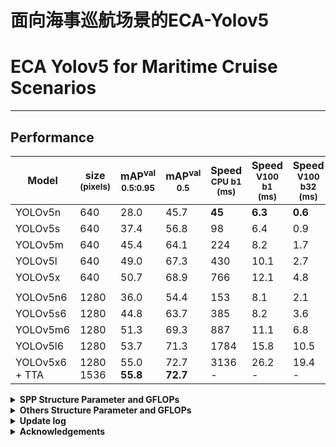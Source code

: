 # 面向海事巡航场景的ECA-Yolov5
# ECA Yolov5 for Maritime Cruise Scenarios

------



## Performance
| Model                                                                                                | size<br><sup>(pixels) | mAP<sup>val<br>0.5:0.95 | mAP<sup>val<br>0.5 | Speed<br><sup>CPU b1<br>(ms) | Speed<br><sup>V100 b1<br>(ms) | Speed<br><sup>V100 b32<br>(ms) | params<br><sup>(M) | FLOPs<br><sup>@640 (B) | Weights
|------------------------------------------------------------------------------------------------------|-----------------------|-------------------------|--------------------|------------------------------|-------------------------------|--------------------------------|--------------------|------------------------|------------------------|
| YOLOv5n                   | 640                   | 28.0                    | 45.7               | **45**                       | **6.3**                       | **0.6**                        | **1.9**            | **4.5**                | [YOLOv5n](https://github.com/ultralytics/yolov5/releases/download/v6.1/yolov5n.pt)
| YOLOv5s                   | 640                   | 37.4                    | 56.8               | 98                           | 6.4                           | 0.9                            | 7.2                | 16.5                   | [YOLOv5s](https://github.com/ultralytics/yolov5/releases/download/v6.1/yolov5s.pt)
| YOLOv5m                   | 640                   | 45.4                    | 64.1               | 224                          | 8.2                           | 1.7                            | 21.2               | 49.0                   | [YOLOv5m](https://github.com/ultralytics/yolov5/releases/download/v6.1/yolov5m.pt)
| YOLOv5l                   | 640                   | 49.0                    | 67.3               | 430                          | 10.1                          | 2.7                            | 46.5               | 109.1                  | [YOLOv5l](https://github.com/ultralytics/yolov5/releases/download/v6.1/yolov5l.pt)
| YOLOv5x                   | 640                   | 50.7                    | 68.9               | 766                          | 12.1                          | 4.8                            | 86.7               | 205.7                  | [YOLOv5x](https://github.com/ultralytics/yolov5/releases/download/v6.1/yolov5x.pt)
|                                                                                                      |                       |                         |                    |                              |                               |                                |                    |                        |
| YOLOv5n6                 | 1280                  | 36.0                    | 54.4               | 153                          | 8.1                           | 2.1                            | 3.2                | 4.6                    |[YOLOv5n6](https://github.com/ultralytics/yolov5/releases/download/v6.1/yolov5n6.pt)
| YOLOv5s6                 | 1280                  | 44.8                    | 63.7               | 385                          | 8.2                           | 3.6                            | 12.6               | 16.8                   |[YOLOv5s6](https://github.com/ultralytics/yolov5/releases/download/v6.1/yolov5s6.pt)
| YOLOv5m6                 | 1280                  | 51.3                    | 69.3               | 887                          | 11.1                          | 6.8                            | 35.7               | 50.0                   |[YOLOv5m6](https://github.com/ultralytics/yolov5/releases/download/v6.1/yolov5m6.pt)
| YOLOv5l6                 | 1280                  | 53.7                    | 71.3               | 1784                         | 15.8                          | 10.5                           | 76.8               | 111.4                  |[YOLOv5l6](https://github.com/ultralytics/yolov5/releases/download/v6.1/yolov5l6.pt)
| YOLOv5x6<br>+ TTA | 1280<br>1536          | 55.0<br>**55.8**        | 72.7<br>**72.7**   | 3136<br>-                    | 26.2<br>-                     | 19.4<br>-                      | 140.7<br>-         | 209.8<br>-             |[YOLOv5x6](https://github.com/ultralytics/yolov5/releases/download/v6.1/yolov5x6.pt)


 <details><summary> <b>SPP Structure Parameter and GFLOPs</b> </summary>

| Model         | 参数量(parameters) | 计算量(GFLOPs) |
| ------------- | ------------------ | -------------- |
| SPP           | 7225885            | 16.5           |
| SPPF          | 7235389            | 16.5           |
| SimSPPF       | 7235389            | 16.5           |
| ASPP          | 15485725           | 23.1           |
| BasicRFB      | 7895421            | 17.1           |
| SPPCSPC       | 13663549           | 21.7           |
| SPPCSPC_group | 8355133            | 17.4           |

</details>

<details><summary> <b>Others Structure Parameter and GFLOPs</b> </summary>

| Model         | 参数量(parameters) | 计算量(GFLOPs) |
| ------------- | ------------------ | -------------- |
| TransposeConv upsampling| 7241917            | 16.6           |
| InceptionConv | 7233597            | 16.2           |
| BiFPN         | 7384006            | 17.2           |
| ShuffleNetv2  | 3844193            | 8.1            |
| CARAFE        | 7369445            | 17.0           |
</details>




<details><summary> <b>Update log</b> </summary>
2022.8.22 yolo.py Add Chinese annotations🍀

2022.8.24 Add Demo of Pyqt page🍀
</details>

<details><summary> <b>Acknowledgements</b> </summary>
https://github.com/ultralytics/yolov5
</details>
